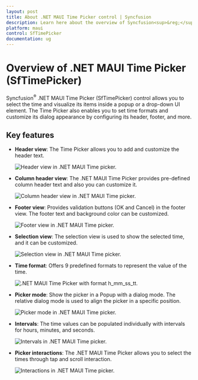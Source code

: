 ```yaml
---
layout: post
title: About .NET MAUI Time Picker control | Syncfusion
description: Learn here about the overview of Syncfusion<sup>&reg;</sup> .NET MAUI Time Picker (SfTimePicker) control, its basic features, and time picker functionalities.
platform: maui
control: SfTimePicker
documentation: ug
---
```


# Overview of .NET MAUI Time Picker (SfTimePicker)

Syncfusion<sup>&reg;</sup> .NET MAUI Time Picker (SfTimePicker) control allows you to select the time and visualize its items inside a popup or a drop-down UI element. The Time Picker also enables you to set time formats and customize its dialog appearance by configuring its header, footer, and more.

## Key features

* **Header view**: The Time Picker allows you to add and customize the header text.

   ![Header view in .NET MAUI Time picker.](images/overview/maui-time-picker-header-view.png)

* **Column header view**: The .NET MAUI Time Picker provides pre-defined column header text and also you can customize it.

   ![Column header view in .NET MAUI Time picker.](images/overview/maui-time-picker-column-header-view.png)

* **Footer view**: Provides validation buttons (OK and Cancel) in the footer view. The footer text and background color can be customized.

   ![Footer view in .NET MAUI Time picker.](images/overview/maui-time-picker-footer-view.png)

* **Selection view**: The selection view is used to show the selected time, and it can be customized.

   ![Selection view in .NET MAUI Time picker.](images/overview/maui-time-picker-selection-view.png)

* **Time format**: Offers 9 predefined formats to represent the value of the time.

   ![.NET MAUI Time Picker with format h_mm_ss_tt.](images/overview/maui-time-picker-format_h_mm_ss_tt.png)

* **Picker mode**: Show the picker in a Popup with a dialog mode. The relative dialog mode is used to align the picker in a specific position.

   ![Picker mode in .NET MAUI Time picker.](images/overview/maui-time-picker-mode.gif)

* **Intervals**: The time values can be populated individually with intervals for hours, minutes, and seconds.

   ![Intervals in .NET MAUI Time picker.](images/overview/maui-time-picker-intervals.gif)

* **Picker interactions**: The .NET MAUI Time Picker allows you to select the times through tap and scroll interaction.

   ![Interactions in .NET MAUI Time picker.](images/overview/maui-time-picker-interactions.gif)